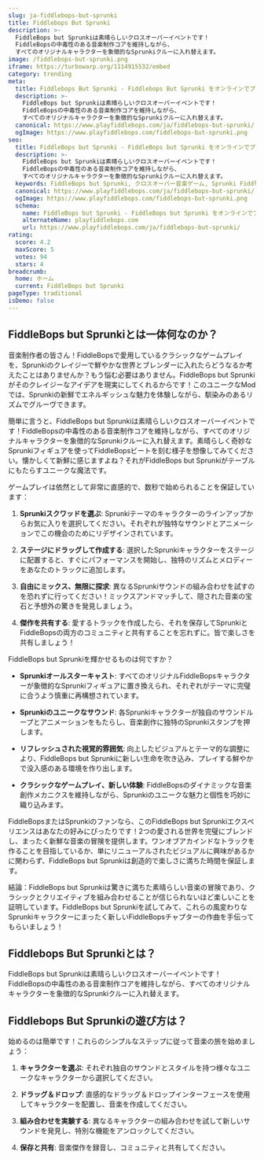 ```yaml
---
slug: ja-fiddlebops-but-sprunki
title: Fiddlebops But Sprunki
description: >-
  FiddleBops but Sprunkiは素晴らしいクロスオーバーイベントです！
  FiddleBopsの中毒性のある音楽制作コアを維持しながら、
  すべてのオリジナルキャラクターを象徴的なSprunkiクルーに入れ替えます。
image: /fiddlebops-but-sprunki.png
iframe: https://turbowarp.org/1114915532/embed
category: trending
meta:
  title: Fiddlebops But Sprunki - Fiddlebops But Sprunki をオンラインでプレイ
  description: >-
    FiddleBops but Sprunkiは素晴らしいクロスオーバーイベントです！
    FiddleBopsの中毒性のある音楽制作コアを維持しながら、
    すべてのオリジナルキャラクターを象徴的なSprunkiクルーに入れ替えます。
  canonical: https://www.playfiddlebops.com/ja/fiddlebops-but-sprunki/
  ogImage: https://www.playfiddlebops.com/fiddlebops-but-sprunki.png
seo:
  title: FiddleBops but Sprunki - FiddleBops but Sprunki をオンラインでプレイ
  description: >-
    FiddleBops but Sprunkiは素晴らしいクロスオーバーイベントです！
    FiddleBopsの中毒性のある音楽制作コアを維持しながら、
    すべてのオリジナルキャラクターを象徴的なSprunkiクルーに入れ替えます。
  keywords: FiddleBops but Sprunki, クロスオーバー音楽ゲーム, Sprunki FiddleBops
  canonical: https://www.playfiddlebops.com/ja/fiddlebops-but-sprunki/
  ogImage: https://www.playfiddlebops.com/fiddlebops-but-sprunki.png
  schema:
    name: FiddleBops but Sprunki - FiddleBops but Sprunki をオンラインでプレイ
    alternateName: playfiddlebops.com
    url: https://www.playfiddlebops.com/ja/fiddlebops-but-sprunki/
rating:
  score: 4.2
  maxScore: 5
  votes: 94
  stars: 4
breadcrumb:
  home: ホーム
  current: FiddleBops but Sprunki
pageType: traditional
isDemo: false
---
```


## FiddleBops but Sprunkiとは一体何なのか？

音楽制作者の皆さん！FiddleBopsで愛用しているクラシックなゲームプレイを、Sprunkiのクレイジーで鮮やかな世界とブレンダーに入れたらどうなるか考えたことはありませんか？もう悩む必要はありません。FiddleBops but Sprunkiがそのクレイジーなアイデアを現実にしてくれるからです！このユニークなModでは、Sprunkiの新鮮でエネルギッシュな魅力を体験しながら、馴染みのあるリズムでグルーヴできます。

簡単に言うと、FiddleBops but Sprunkiは素晴らしいクロスオーバーイベントです！FiddleBopsの中毒性のある音楽制作コアを維持しながら、すべてのオリジナルキャラクターを象徴的なSprunkiクルーに入れ替えます。素晴らしく奇妙なSprunkiフィギュアを使ってFiddleBopsビートを刻む様子を想像してみてください。懐かしくて新鮮に感じますよね？それがFiddleBops but Sprunkiがテーブルにもたらすユニークな魔法です。

ゲームプレイは依然として非常に直感的で、数秒で始められることを保証しています：

1. **Sprunkiスクワッドを選ぶ**: Sprunkiテーマのキャラクターのラインアップからお気に入りを選択してください。それぞれが独特なサウンドとアニメーションでこの機会のためにリデザインされています。

2. **ステージにドラッグして作成する**: 選択したSprunkiキャラクターをステージに配置すると、すぐにパフォーマンスを開始し、独特のリズムとメロディーをあなたのトラックに追加します。

3. **自由にミックス、無限に探求**: 異なるSprunkiサウンドの組み合わせを試すのを恐れずに行ってください！ミックスアンドマッチして、隠された音楽の宝石と予想外の驚きを発見しましょう。

4. **傑作を共有する**: 愛するトラックを作成したら、それを保存してSprunkiとFiddleBopsの両方のコミュニティと共有することを忘れずに。皆で楽しさを共有しましょう！

FiddleBops but Sprunkiを輝かせるものは何ですか？

- **Sprunkiオールスターキャスト**: すべてのオリジナルFiddleBopsキャラクターが象徴的なSprunkiフィギュアに置き換えられ、それぞれがテーマに完璧に合うよう慎重に再構想されています。

- **Sprunkiのユニークなサウンド**: 各Sprunkiキャラクターが独自のサウンドループとアニメーションをもたらし、音楽創作に独特のSprunkiスタンプを押します。

- **リフレッシュされた視覚的雰囲気**: 向上したビジュアルとテーマ的な調整により、FiddleBops but Sprunkiに新しい生命を吹き込み、プレイする鮮やかで没入感のある環境を作り出します。

- **クラシックなゲームプレイ、新しい体験**: FiddleBopsのダイナミックな音楽創作メカニクスを維持しながら、Sprunkiのユニークな魅力と個性を巧妙に織り込みます。

FiddleBopsまたはSprunkiのファンなら、このFiddleBops but Sprunkiエクスペリエンスはあなたの好みにぴったりです！2つの愛される世界を完璧にブレンドし、まったく新鮮な音楽の冒険を提供します。ワンオブアカインドなトラックを作ることを目指しているか、単にリニューアルされたビジュアルに興味があるかに関わらず、FiddleBops but Sprunkiは創造的で楽しさに満ちた時間を保証します。

結論：FiddleBops but Sprunkiは驚きに満ちた素晴らしい音楽の冒険であり、クラシックとクリエイティブを組み合わせることが信じられないほど楽しいことを証明しています。FiddleBops but Sprunkiを試してみて、これらの風変わりなSprunkiキャラクターにまったく新しいFiddleBopsチャプターの作曲を手伝ってもらいましょう！

## Fiddlebops But Sprunkiとは？

FiddleBops but Sprunkiは素晴らしいクロスオーバーイベントです！FiddleBopsの中毒性のある音楽制作コアを維持しながら、すべてのオリジナルキャラクターを象徴的なSprunkiクルーに入れ替えます。

## Fiddlebops But Sprunkiの遊び方は？

始めるのは簡単です！これらのシンプルなステップに従って音楽の旅を始めましょう：

1. **キャラクターを選ぶ**: それぞれ独自のサウンドとスタイルを持つ様々なユニークなキャラクターから選択してください。

2. **ドラッグ＆ドロップ**: 直感的なドラッグ＆ドロップインターフェースを使用してキャラクターを配置し、音楽を作成してください。

3. **組み合わせを実験する**: 異なるキャラクターの組み合わせを試して新しいサウンドを発見し、特別な機能をアンロックしてください。

4. **保存と共有**: 音楽傑作を録音し、コミュニティと共有してください。